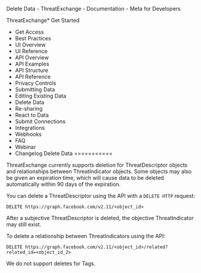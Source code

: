 
Delete Data - ThreatExchange - Documentation - Meta for Developers









ThreatExchange* Get Started
* Get Access
* Best Practices
* UI Overview
* UI Reference
* API Overview
* API Examples
* API Structure
* API Reference
* Privacy Controls
* Submitting Data
* Editing Existing Data
* Delete Data
* Re-sharing
* React to Data
* Submit Connections
* Integrations
* Webhooks
* FAQ
* Webinar
* Changelog
Delete Data
===========


ThreatExchange currently supports deletion for ThreatDescriptor objects and relationships between ThreatIndicator objects. Some objects may also be given an expiration time, which will cause data to be deleted automatically within 90 days of the expiration.
 

You can delete a ThreatDescriptor using the API with a `DELETE HTTP` request:



```
DELETE https://graph.facebook.com/v2.11/<object_id>
```
After a subjective ThreatDescriptor is deleted, the objective ThreatIndicator may still exist.


To delete a relationship between ThreatIndicators using the API:



```
DELETE https://graph.facebook.com/v2.11/<object_id>/related?related_id=<object_id_2>
```
We do not support deletes for Tags.


































 
